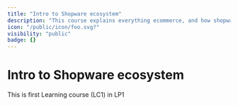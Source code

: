 ```yaml
---
title: "Intro to Shopware ecosystem"
description: "This course explains everything ecommerce, and how shopware is an ecommerce product."
icon: "/public/icon/foo.svg?" 
visibility: "public"
badge: {}
---
```


# Intro to Shopware ecosystem

This is first Learning course (LC1) in LP1